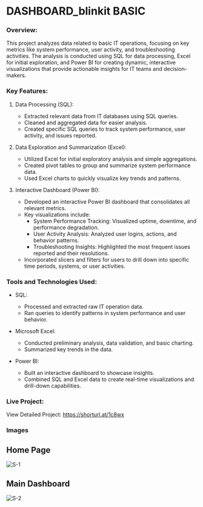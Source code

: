# DASHBOARD_blinkit BASIC
### Overview:
This project analyzes data related to basic IT operations, focusing on key metrics like system performance, user activity, and troubleshooting activities. The analysis is conducted using SQL for data processing, Excel for initial exploration, and Power BI for creating dynamic, interactive visualizations that provide actionable insights for IT teams and decision-makers.

### Key Features:
1. Data Processing (SQL):
   - Extracted relevant data from IT databases using SQL queries.
   - Cleaned and aggregated data for easier analysis.
   - Created specific SQL queries to track system performance, user activity, and issues reported.

2. Data Exploration and Summarization (Excel):
   - Utilized Excel for initial exploratory analysis and simple aggregations.
   - Created pivot tables to group and summarize system performance data.
   - Used Excel charts to quickly visualize key trends and patterns.

3. Interactive Dashboard (Power BI):
   - Developed an interactive Power BI dashboard that consolidates all relevant metrics.  
   - Key visualizations include:
     - System Performance Tracking: Visualized uptime, downtime, and performance degradation.
     - User Activity Analysis: Analyzed user logins, actions, and behavior patterns.
     - Troubleshooting Insights: Highlighted the most frequent issues reported and their resolutions.
   - Incorporated slicers and filters for users to drill down into specific time periods, systems, or user activities.

### Tools and Technologies Used:
- SQL:  
  - Processed and extracted raw IT operation data.  
  - Ran queries to identify patterns in system performance and user behavior.

- Microsoft Excel:
  - Conducted preliminary analysis, data validation, and basic charting.  
  - Summarized key trends in the data.

- Power BI:
  - Built an interactive dashboard to showcase insights.  
  - Combined SQL and Excel data to create real-time visualizations and drill-down capabilities.

### Live Project:
View Detailed Project: https://shorturl.at/1c8wx

### Images
## Home Page
![S-1](https://github.com/user-attachments/assets/34112d77-fa7e-4a33-89bf-568ecc83a9ea)
## Main Dashboard
![S-2](https://github.com/user-attachments/assets/f6149757-97c3-4616-aa68-2576d9e3fc4a)
